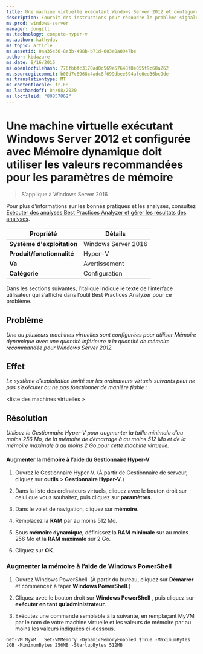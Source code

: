 ```yaml
---
title: Une machine virtuelle exécutant Windows Server 2012 et configurée avec Mémoire dynamique doit utiliser les valeurs recommandées pour les paramètres de mémoire
description: Fournit des instructions pour résoudre le problème signalé par cette règle de Best Practices Analyzer.
ms.prod: windows-server
manager: dongill
ms.technology: compute-hyper-v
ms.author: kathydav
ms.topic: article
ms.assetid: 0aa35e36-8e3b-498b-b71d-003a0a0947be
author: kbdazure
ms.date: 8/16/2016
ms.openlocfilehash: 776fbbfc3170ad0c569e57648f8e055f9c68a262
ms.sourcegitcommit: b00d7c8968c4adc8f699dbee694afe6ed36bc9de
ms.translationtype: MT
ms.contentlocale: fr-FR
ms.lasthandoff: 04/08/2020
ms.locfileid: "80857862"
---
```

# <a name="a-virtual-machine-running-windows-server-2012-and-configured-with-dynamic-memory-should-use-recommended-values-for-memory-settings"></a>Une machine virtuelle exécutant Windows Server 2012 et configurée avec Mémoire dynamique doit utiliser les valeurs recommandées pour les paramètres de mémoire

>S’applique à Windows Server 2016

Pour plus d’informations sur les bonnes pratiques et les analyses, consultez [Exécuter des analyses Best Practices Analyzer et gérer les résultats des analyses](https://go.microsoft.com/fwlink/p/?LinkID=223177).  
  
|Propriété|Détails|  
|-|-|  
|**Système d'exploitation**|Windows Server 2016|  
|**Produit/fonctionnalité**|Hyper-V|  
|**Va**|Avertissement|  
|**Catégorie**|Configuration|  
  
Dans les sections suivantes, l’italique indique le texte de l’interface utilisateur qui s’affiche dans l’outil Best Practices Analyzer pour ce problème.  
  
## <a name="issue"></a>**Problème**  
*Une ou plusieurs machines virtuelles sont configurées pour utiliser Mémoire dynamique avec une quantité inférieure à la quantité de mémoire recommandée pour Windows Server 2012.*  
  
## <a name="impact"></a>**Effet**  
*Le système d’exploitation invité sur les ordinateurs virtuels suivants peut ne pas s’exécuter ou ne pas fonctionner de manière fiable :*  
  
\<liste des machines virtuelles >  
  
## <a name="resolution"></a>**Résolution**  
*Utilisez le Gestionnaire Hyper-V pour augmenter la taille minimale d’au moins 256 Mo, de la mémoire de démarrage à au moins 512 Mo et de la mémoire maximale à au moins 2 Go pour cette machine virtuelle.*  
  
#### <a name="increase-memory-using-hyper-v-manager"></a>Augmenter la mémoire à l’aide du Gestionnaire Hyper-V  
  
1.  Ouvrez le Gestionnaire Hyper-V. (À partir de Gestionnaire de serveur, cliquez sur **outils** > **Gestionnaire Hyper-V**.)  
  
2.  Dans la liste des ordinateurs virtuels, cliquez avec le bouton droit sur celui que vous souhaitez, puis cliquez sur **paramètres**.  
  
3.  Dans le volet de navigation, cliquez sur **mémoire**.  
  
4.  Remplacez la **RAM** par au moins 512 Mo.  
  
5.  Sous **mémoire dynamique**, définissez la **RAM minimale** sur au moins 256 Mo et la **RAM maximale** sur 2 Go.  
  
6.  Cliquez sur **OK**.  
  
### <a name="increase-memory-using-windows-powershell"></a>Augmenter la mémoire à l’aide de Windows PowerShell  
  
1.  Ouvrez Windows PowerShell. (À partir du bureau, cliquez sur **Démarrer** et commencez à taper **Windows PowerShell**.)  
  
2.  Cliquez avec le bouton droit sur **Windows PowerShell** , puis cliquez sur **exécuter en tant qu’administrateur**.  
  
3.  Exécutez une commande semblable à la suivante, en remplaçant MyVM par le nom de votre machine virtuelle et les valeurs de mémoire par au moins les valeurs indiquées ci-dessous.  
  
```  
Get-VM MyVM | Set-VMMemory -DynamicMemoryEnabled $True -MaximumBytes 2GB -MinimumBytes 256MB -StartupBytes 512MB  
```  
  


